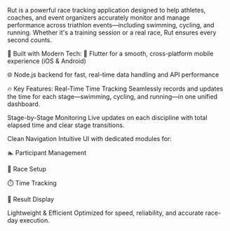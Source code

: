 Rut is a powerful race tracking application designed to help athletes, coaches, and event organizers accurately monitor and manage performance across triathlon events—including swimming, cycling, and running. Whether it's a training session or a real race, Rut ensures every second counts.

🔧 Built with Modern Tech: 💙 Flutter for a smooth, cross-platform mobile experience (iOS & Android)

🌐 Node.js backend for fast, real-time data handling and API performance

🔥 Key Features: Real-Time Time Tracking Seamlessly records and updates the time for each stage—swimming, cycling, and running—in one unified dashboard.

Stage-by-Stage Monitoring Live updates on each discipline with total elapsed time and clear stage transitions.

Clean Navigation Intuitive UI with dedicated modules for:

🏊 Participant Management

🚴 Race Setup

⏱️ Time Tracking

🏁 Result Display

Lightweight & Efficient Optimized for speed, reliability, and accurate race-day execution.